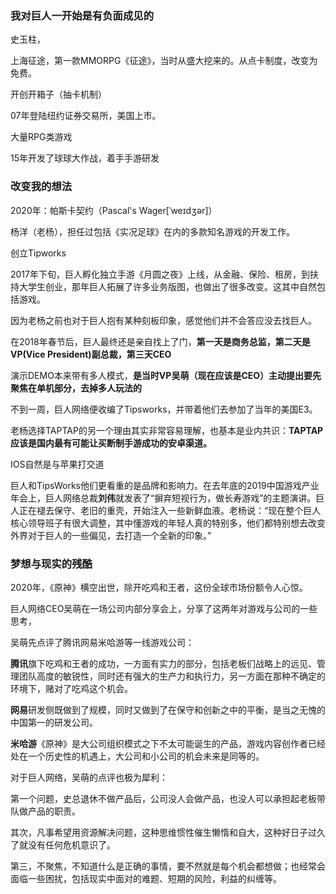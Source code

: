 ### 我对巨人一开始是有负面成见的

史玉柱，

上海征途，第一款MMORPG《征途》，当时从盛大挖来的。从点卡制度，改变为免费。

开创开箱子（抽卡机制）

07年登陆纽约证券交易所，美国上市。

大量RPG类游戏

15年开发了球球大作战，着手手游研发

### 改变我的想法

2020年：帕斯卡契约（Pascal's Wager[ˈweɪdʒər]）

杨洋（老杨），担任过包括《实况足球》在内的多款知名游戏的开发工作。

创立Tipworks



2017年下旬，巨人孵化独立手游《月圆之夜》上线，从金融、保险、租房，到扶持大学生创业，那年巨人拓展了许多业务版图，也做出了很多改变。这其中自然包括游戏。

因为老杨之前也对于巨人抱有某种刻板印象，感觉他们并不会答应没去找巨人。

在2018年春节后，巨人最终还是亲自找上了门，**第一天是商务总监，第二天是VP(Vice President)副总裁，第三天CEO**

演示DEMO本来带有多人模式，**是当时VP吴萌（现在应该是CEO）主动提出要先聚焦在单机部分，去掉多人玩法的**

不到一周，巨人网络便收编了Tipsworks，并带着他们去参加了当年的美国E3。



老杨选择TAPTAP的另一个理由其实非常容易理解，也基本是业内共识：**TAPTAP应该是国内最有可能让买断制手游成功的安卓渠道。**

IOS自然是与苹果打交道





巨人和TipsWorks他们更看重的是品牌和影响力。在去年底的2019中国游戏产业年会上，巨人网络总裁**刘伟**就发表了“摒弃短视行为，做长寿游戏”的主题演讲。巨人正在褪去保守、老旧的重壳，开始注入一些新鲜血液。老杨说：“现在整个巨人核心领导班子有很大调整，其中懂游戏的年轻人真的特别多，他们都特别想去改变外界对于巨人的一些偏见，去打造一个全新的印象。”



### 梦想与现实的残酷

2020年，《原神》横空出世，除开吃鸡和王者，这份全球市场份额令人心惊。

巨人网络CEO吴萌在一场公司内部分享会上，分享了这两年对游戏与公司的一些思考，

吴萌先点评了腾讯网易米哈游等一线游戏公司：

**腾讯**旗下吃鸡和王者的成功，一方面有实力的部分，包括老板们战略上的远见、管理团队高度的敏锐性，同时还有强大的生产力和执行力，另一方面在那种不确定的环境下，赌对了吃鸡这个机会。



**网易**研发侧既做到了规模，同时又做到了在保守和创新之中的平衡，是当之无愧的中国第一的研发公司。



**米哈游**《原神》是大公司组织模式之下不太可能诞生的产品，游戏内容创作者已经处在一个历史性的机遇上，大公司和小公司的机会未来是同等的。



对于巨人网络，吴萌的点评也极为犀利：



第一个问题，史总退休不做产品后，公司没人会做产品，也没人可以承担起老板带队做产品的职责。



其次，凡事希望用资源解决问题，这种思维惯性催生懒惰和自大，这种好日子过久了就没有任何危机意识了。



第三，不聚焦，不知道什么是正确的事情，要不然就是每个机会都想做；‌‌也经常会面临一些‌‌困扰，‌‌包括现实中‌‌面对的难题、‌‌短期的风险，利益的纠缠等。


